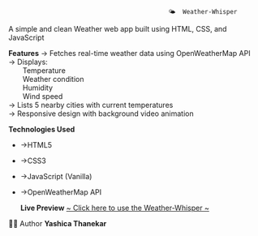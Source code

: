                                                 🌤️  Weather-Whisper
                                                
A simple and clean Weather web app built using HTML, CSS, and JavaScript


**Features**
→ Fetches real-time weather data using OpenWeatherMap API  
→ Displays:  
  Temperature  
  Weather condition  
  Humidity  
  Wind speed  
→ Lists 5 nearby cities with current temperatures  
→ Responsive design with background video animation  



**Technologies Used**
- ->HTML5
- ->CSS3
- ->JavaScript (Vanilla)
- ->OpenWeatherMap API

  **Live Preview**
[~ Click here to use the Weather-Whisper ~](https://YashicaThanekar.github.io/weather-whisper/
)

👩‍💻 Author
**Yashica Thanekar**

